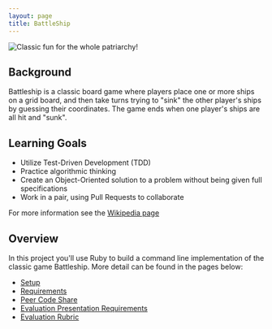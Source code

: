 ```yaml
---
layout: page
title: BattleShip
---
```


![Classic fun for the whole patriarchy!](http://vignette4.wikia.nocookie.net/battleship/images/f/fd/Battleship-1.jpg/revision/latest?cb=20120303020432)

## Background
Battleship is a classic board game where players place one or more ships on a grid board, and then take turns trying to "sink" the other player's ships by guessing their coordinates. The game ends when one player's ships are all hit and "sunk".

## Learning Goals

* Utilize Test-Driven Development (TDD)
* Practice algorithmic thinking
* Create an Object-Oriented solution to a problem without being given full specifications
* Work in a pair, using Pull Requests to collaborate

For more information see the [Wikipedia page](https://en.wikipedia.org/wiki/Battleship_(game))

## Overview

In this project you'll use Ruby to build a command line implementation of the classic game Battleship. More detail can be found in the pages below:

* [Setup](./setup)
* [Requirements](./requirements)
* [Peer Code Share](./peer_code_share)
* [Evaluation Presentation Requirements](./evaluation)
* [Evaluation Rubric](./rubric)
